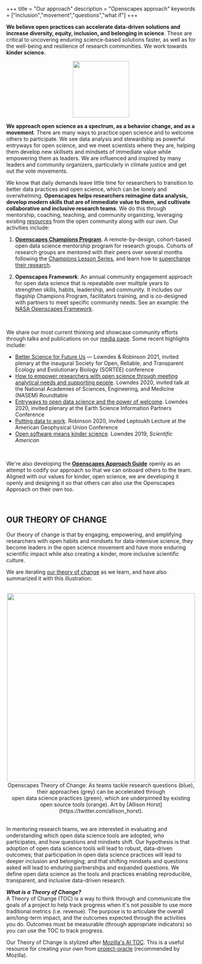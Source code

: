 +++
title = "Our approach"
description = "Openscapes approach"
keywords = ["inclusion","movement","questions","what if"]
+++

**We believe open practices can accelerate data-driven solutions and increase diversity, equity, inclusion, and belonging in science**. These are critical to uncovering enduring science-based solutions faster, as well as for the well-being and resilience of research communities. We work towards **kinder science.** 


<center><img src="/img/openscapes_hex_design_final_correct_dimensions.png" width="150px"></center>

**We approach open science as a spectrum, as a behavior change, and as a movement**. There are many ways to practice open science and to welcome others to participate. We see data analysis and stewardship as powerful entryways for open science, and we meet scientists where they are, helping them develop new skillsets and mindsets of immediate value while empowering them as leaders. We are influenced and inspired by many leaders and community organizers, particularly in climate justice and get out the vote movements. 

We know that daily demands leave little time for researchers to transition to better data practices and open science, which can be lonely and overwhelming. <!---We created Openscapes from our own research experiences as an approach to [better science in less time](https://www.nature.com/articles/s41559-017-0160). ---> **Openscapes helps researchers reimagine data analysis, develop modern skills that are of immediate value to them, and cultivate collaborative and inclusive research teams**. We do this through mentorship, coaching, teaching, and community organizing, leveraging existing [resources](/resources) from the open community along with our own. Our activities include: 

1. **[Openscapes Champions Program](/champions)**. A remote-by-design, cohort-based open data science mentorship program for research groups. Cohorts of research groups are mentored with their peers over several months following the [Champions Lesson Series](https://openscapes.github.io/series), and learn how to [supercharge their research](https://www.nature.com/articles/d41586-019-03335-4).

1. **Openscapes Framework**. An annual community engagement approach for open data science that is repeatable over multiple years to strengthen skills, habits, leadership, and community. It includes our flagship Champions Program, facilitators training, and is co-designed with partners to meet specific community needs. See an example: the [NASA Openscapes Framework](https://www.openscapes.org/blog/2021/03/10/nasa-announcement/).

<!---
Our approach is to normalize talking about data, create inclusive spaces and listen with empathy, and empower science teams with existing open source tools and communities. With art, storytelling, and practical examples from our peers, communities, and heroes, we welcome teams to the world of open data science that is powerful and empowering; one that fuels them with translational confidence that immediately benefits their own work, as well as that of others as they become leaders themselves and pass forward what they have learned. In terms of increased efficiency, reproducibility, transparency, collaboration, intention, resilience, and morale, this world is not only better for science, it is better for people.
--->

<br>

We share our most current thinking and showcase community efforts through talks and publications on our [media page](/media). Some recent highlights include:

- [Better Science for Future Us](https://docs.google.com/presentation/d/1HGw4P095-lblHiGQHXYidHiVysjrPxuojxTxKtE13vk/edit?usp=sharing) — Lowndes & Robinson 2021, invited plenary at the inaugural Society for Open, Reliable, and Transparent Ecology and Evolutionary Biology (SORTEE) conference
- [How to empower researchers with open science through meeting analytical needs and supporting people](https://docs.google.com/presentation/d/1AmnPV8eLQl9_0EuHQAqp7xBMHcUlcFkM30509BwJkMA/edit?usp=sharing). Lowndes 2020, invited talk at the National Academies of Sciences, Engineering, and Medicine (NASEM) Roundtable
- [Entryways to open data science and the power of welcome](https://docs.google.com/presentation/d/1DjrMaEOw1F7zAIEXq3ZjiiyaqVAjydLyYww7huGfch8/edit?usp=sharing). Lowndes 2020, invited plenary at the Earth Science Information Partners Conference
- [Putting data to work](https://zenodo.org/record/4315009#.X_-P9OB7nOQ). Robinson 2020, invited Leptoukh Lecture at the American Geophysical Union Conference 
- [Open software means kinder science](https://blogs.scientificamerican.com/observations/open-software-means-kinder-science/). Lowndes 2019, *Scientific American*

<br>

We're also developing the [**Openscapes Approach Guide**](https://openscapes.github.io/approach-guide/) openly as an attempt to codify our approach so that we can onboard others to the team. Aligned with our values for kinder, open science, we are developing it openly and designing it so that others can also use the Openscapes Approach on their own too. 

<br>

## OUR THEORY OF CHANGE

Our theory of change is that by engaging, empowering, and amplifying researchers with open habits and mindsets for data-intensive science, they become leaders in the open science movement and have more enduring scientific impact while also creating a kinder, more inclusive scientific culture.

<!---
**We believe that open data science can empower robust, inclusive, and enduring impact in science and scientific culture.** Openscapes is designed around the theory that when teams engage in open data science it improves their scientific impact while creating a kinder, more inclusive culture in a cascading way — within research teams, communities, science, and far beyond.

By engaging, empowering, and amplifying research teams, we see open data science tools > transparent, reproducible, and collaborative practices > inclusive mindsets and new questions asked > new questions answered and action taken.
--->

We are iterating [our theory of change](https://docs.google.com/spreadsheets/d/e/2PACX-1vRsku45HW-vQCPaVARXIo7a18KHdYxwn_0vk2QdNP5RZ7kUxNyqD466NYiagxZtyqoabXAilK32U5yx/pubhtml?gid=365554279&single=true) as we learn, and have also summarized it with this illustration: 

<br> 

<center>
  <a><img src="/img/horst_pew_tools_practice_mindset.png" width="500px"></a>
  <figcaption> Openscapes Theory of Change: As teams tackle research questions (blue), their approaches (grey) can be accelerated through <br> open data science practices (green), which are underpinned by existing open source tools (orange). Art by [Allison Horst](https://twitter.com/allison_horst).
 </figcaption>
</center>

<br> 

In mentoring research teams, we are interested in evaluating and understanding which open data science tools are adopted, who participates, and how questions and mindsets shift. Our hypothesis is that adoption of open data science tools will lead to robust, data-driven outcomes; that participation in open data science practices will lead to deeper inclusion and belonging; and that shifting mindsets and questions asked will lead to enduring partnerships and expanded questions. We define open data science as the tools and practices enabling reproducible, transparent, and inclusive data-driven research.

***What is a Theory of Change?***   
A Theory of Change (TOC) is a way to think through and communicate the goals of a project to help track progress when it's not possible to use more traditional metrics (i.e. revenue). The purpose is to articulate the overall aim/long-term impact, and the outcomes expected through the activities you do. Outcomes must be measurable (through appropriate indicators) so you can use the TOC to track progress.

Our Theory of Change is stylized after [Mozilla's AI TOC](https://wiki.mozilla.org/images/f/f9/MoFo_AI_Theory_of_Change_%28ToC%29_%E2%80%93_Landscape_Design.jpg). This is a useful resource for creating your own from [project-oracle](https://project-oracle.com/uploads/files/2.2_Project_Oracle_-_Theory_of_Change_guidance_-_June_2014.pdf) (recommended by Mozilla).

<br>



